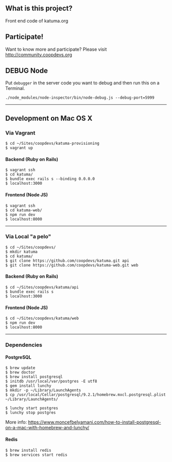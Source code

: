 ## What is this project?
Front end code of katuma.org

## Participate!
Want to know more and participate? Please visit http://community.coopdevs.org

## DEBUG Node

Put `debugger` in the server code you want to debug and then run this on a Terminal.

```
./node_modules/node-inspector/bin/node-debug.js --debug-port=5999
```

---

## Development on Mac OS X

### Via Vagrant

    $ cd ~/Sites/coopdevs/katuma-provisioning
    $ vagrant up

#### Backend (Ruby on Rails)

    $ vagrant ssh
    $ cd katuma/
    $ bundle exec rails s --binding 0.0.0.0
    $ localhost:3000

#### Frontend (Node JS)

    $ vagrant ssh
    $ cd katuma-web/
    $ npm run dev
    $ localhost:8000

---

### Via Local "a pelo"

    $ cd ~/Sites/coopdevs/
    $ mkdir katuma
    $ cd katuma/
    $ git clone https://github.com/coopdevs/katuma.git api
    $ git clone https://github.com/coopdevs/katuma-web.git web

#### Backend (Ruby on Rails)

    $ cd ~/Sites/coopdevs/katuma/api
    $ bundle exec rails s
    $ localhost:3000

#### Frontend (Node JS)

    $ cd ~/Sites/coopdevs/katuma/web
    $ npm run dev
    $ localhost:8000

---

### Dependencies

#### PostgreSQL

    $ brew update
    $ brew doctor
    $ brew install postgresql
    $ initdb /usr/local/var/postgres -E utf8
    $ gem install lunchy
    $ mkdir -p ~/Library/LaunchAgents
    $ cp /usr/local/Cellar/postgresql/9.2.1/homebrew.mxcl.postgresql.plist ~/Library/LaunchAgents/

    $ lunchy start postgres
    $ lunchy stop postgres

More info: https://www.moncefbelyamani.com/how-to-install-postgresql-on-a-mac-with-homebrew-and-lunchy/

#### Redis

    $ brew install redis
    $ brew services start redis
